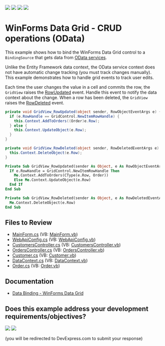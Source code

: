 <!-- default badges list -->
![](https://img.shields.io/endpoint?url=https://codecentral.devexpress.com/api/v1/VersionRange/134576837/14.1.4%2B)
[![](https://img.shields.io/badge/Open_in_DevExpress_Support_Center-FF7200?style=flat-square&logo=DevExpress&logoColor=white)](https://supportcenter.devexpress.com/ticket/details/E4070)
[![](https://img.shields.io/badge/📖_How_to_use_DevExpress_Examples-e9f6fc?style=flat-square)](https://docs.devexpress.com/GeneralInformation/403183)
[![](https://img.shields.io/badge/💬_Leave_Feedback-feecdd?style=flat-square)](#does-this-example-address-your-development-requirementsobjectives)
<!-- default badges end -->

# WinForms Data Grid - CRUD operations (OData)

This example shows how to bind the WinForms Data Grid control to a `BindingSource` that gets data from [OData services](https://www.odata.org).

Unlike the Entity Framework data context, the OData service context does not have automatic change tracking (you must track changes manually). This example demonstrates how to handle grid events to track user edits.

Each time the user changes the value in a cell and commits the row, the `GridView` raises the [RowUpdated](https://docs.devexpress.com/WindowsForms/DevExpress.XtraGrid.Views.Base.ColumnView.RowUpdated) event. Handle this event to notify the data context about the change. When a row has been deleted, the `GridView` raises the [RowDeleted](https://docs.devexpress.com/WindowsForms/DevExpress.XtraGrid.Views.Base.ColumnView.RowDeleted) event.

```cs
private void GridView_RowUpdated(object sender, RowObjectEventArgs e) {
  if (e.RowHandle == GridControl.NewItemRowHandle) {
    this.Context.AddToOrders((Order)e.Row);
  } else {
    this.Context.UpdateObject(e.Row);
  }
}

private void GridView_RowDeleted(object sender, RowDeletedEventArgs e) {
  this.Context.DeleteObject(e.Row);
}
```

```vb
Private Sub GridView_RowUpdated(sender As Object, e As RowObjectEventArgs) Handles GridView1.RowUpdated
  If e.RowHandle = GridControl.NewItemRowHandle Then
    Me.Context.AddToOrders(CType(e.Row, Order))
    Else Me.Context.UpdateObject(e.Row)
  End If
End Sub

Private Sub GridView_RowDeleted(sender As Object, e As RowDeletedEventArgs) Handles GridView1.RowDeleted
  Me.Context.DeleteObject(e.Row)
End Sub
```


## Files to Review

* [MainForm.cs](./CS/DxSample/MainForm.cs) (VB: [MainForm.vb](./VB/DxSample/MainForm.vb))
* [WebApiConfig.cs](./CS/DxSample.Service/App_Start/WebApiConfig.cs) (VB: [WebApiConfig.vb](./VB/DxSample.Service/App_Start/WebApiConfig.vb))
* [CustomersController.cs](./CS/DxSample.Service/Controllers/CustomersController.cs) (VB: [CustomersController.vb](./VB/DxSample.Service/Controllers/CustomersController.vb))
* [OrdersController.cs](./CS/DxSample.Service/Controllers/OrdersController.cs) (VB: [OrdersController.vb](./VB/DxSample.Service/Controllers/OrdersController.vb))
* [Customer.cs](./CS/DxSample.Service/Models/Customer.cs) (VB: [Customer.vb](./VB/DxSample.Service/Models/Customer.vb))
* [DataContext.cs](./CS/DxSample.Service/Models/DataContext.cs) (VB: [DataContext.vb](./VB/DxSample.Service/Models/DataContext.vb))
* [Order.cs](./CS/DxSample.Service/Models/Order.cs) (VB: [Order.vb](./VB/DxSample.Service/Models/Order.vb))


## Documentation

* [Data Binding - WinForms Data Grid](https://docs.devexpress.com/WindowsForms/634/controls-and-libraries/data-grid/data-binding)
<!-- feedback -->
## Does this example address your development requirements/objectives?

[<img src="https://www.devexpress.com/support/examples/i/yes-button.svg"/>](https://www.devexpress.com/support/examples/survey.xml?utm_source=github&utm_campaign=winforms-grid-crud-operations-odata&~~~was_helpful=yes) [<img src="https://www.devexpress.com/support/examples/i/no-button.svg"/>](https://www.devexpress.com/support/examples/survey.xml?utm_source=github&utm_campaign=winforms-grid-crud-operations-odata&~~~was_helpful=no)

(you will be redirected to DevExpress.com to submit your response)
<!-- feedback end -->
